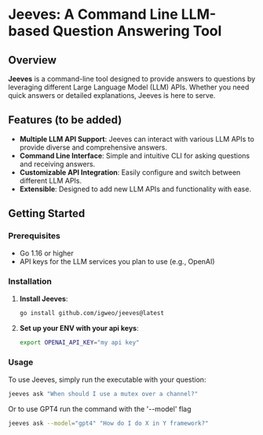 # Jeeves: A Command Line LLM-based Question Answering Tool

## Overview

**Jeeves** is a command-line tool designed to provide answers to questions by leveraging different Large Language Model (LLM) APIs. Whether you need quick answers or detailed explanations, Jeeves is here to serve.

## Features (to be added)

- **Multiple LLM API Support**: Jeeves can interact with various LLM APIs to provide diverse and comprehensive answers.
- **Command Line Interface**: Simple and intuitive CLI for asking questions and receiving answers.
- **Customizable API Integration**: Easily configure and switch between different LLM APIs.
- **Extensible**: Designed to add new LLM APIs and functionality with ease.

## Getting Started

### Prerequisites

- Go 1.16 or higher
- API keys for the LLM services you plan to use (e.g., OpenAI)

### Installation

1. **Install Jeeves**:

   ```sh
   go install github.com/igweo/jeeves@latest
   ```

2. **Set up your ENV with your api keys**:
   ```sh
   export OPENAI_API_KEY="my api key"
   ```

### Usage

To use Jeeves, simply run the executable with your question:

```sh
jeeves ask "When should I use a mutex over a channel?"
```
Or to use GPT4 run the command with the '--model' flag
```sh
jeeves ask --model="gpt4" "How do I do X in Y framework?"
```
